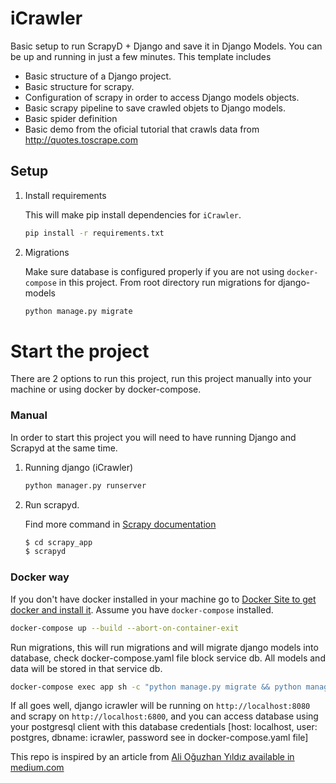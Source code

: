 # iCrawler

Basic setup to run ScrapyD + Django and save it in Django Models. You can be up and running in just a few minutes. This template includes

- Basic structure of a Django project.
- Basic structure for scrapy.
- Configuration of scrapy in order to access Django models objects.
- Basic scrapy pipeline to save crawled objets to Django models.
- Basic spider definition
- Basic demo from the oficial tutorial that crawls data from http://quotes.toscrape.com

## Setup

1. Install requirements

    This will make pip install dependencies for `iCrawler`.

    ```bash
    pip install -r requirements.txt
    ```

2. Migrations

    Make sure database is configured properly if you are not using `docker-compose` in this project. From root directory run migrations for django-models

    ```bash
    python manage.py migrate
    ```

# Start the project

There are 2 options to run this project, run this project manually into your machine or using docker by docker-compose.

### Manual

In order to start this project you will need to have running Django and Scrapyd at the same time.

1. Running django (iCrawler)

    ```bash
    python manager.py runserver
    ```

2. Run scrapyd.

    Find more command in [Scrapy documentation](https://docs.scrapy.org/en/latest/index.html)

    ```bash
    $ cd scrapy_app
    $ scrapyd
    ```

### Docker way

If you don't have docker installed in your machine go to [Docker Site to get docker and install it](https://docs.docker.com/get-docker/). Assume you have `docker-compose` installed.

```bash
docker-compose up --build --abort-on-container-exit
```

Run migrations, this will run migrations and will migrate django models into database, check docker-compose.yaml file block service db. All models and data will be stored in that service db.

```bash
docker-compose exec app sh -c "python manage.py migrate && python manage.py createsuperuser"
```

If all goes well, django icrawler will be running on `http://localhost:8080` and scrapy on `http://localhost:6800`, and you can access database using your postgresql client with this database credentials [host: localhost, user: postgres, dbname: icrawler, password see in docker-compose.yaml file]

This repo is inspired by an article from [Ali Oğuzhan Yıldız available in medium.com](https://medium.com/@ali_oguzhan/how-to-use-scrapy-with-django-application-c16fabd0e62e)

